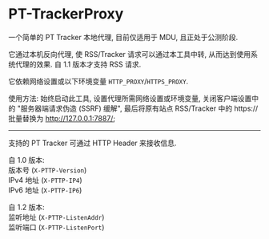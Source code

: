 # PT-TrackerProxy
一个简单的 PT Tracker 本地代理, 目前仅适用于 MDU, 且正处于公测阶段.

它通过本机反向代理, 使 RSS/Tracker 请求可以通过本工具中转, 从而达到使用系统代理的效果. 自 1.1 版本才支持 RSS 请求.

它依赖网络设置或以下环境变量 ```HTTP_PROXY```/```HTTPS_PROXY```.

使用方法: 始终启动此工具, 设置代理所需网络设置或环境变量, 关闭客户端设置中的 "服务器端请求伪造 (SSRF) 缓解", 最后将原有站点 RSS/Tracker 中的 https:// 批量替换为 http://127.0.0.1:7887/;

--------------------

支持的 PT Tracker 可通过 HTTP Header 来接收信息.

自 1.0 版本:  
版本号 (```X-PTTP-Version```)  
IPv4 地址 (```X-PTTP-IP4```)  
IPv6 地址 (```X-PTTP-IP6```)

自 1.2 版本:  
监听地址 (```X-PTTP-ListenAddr```)  
监听端口 (```X-PTTP-ListenPort```)

